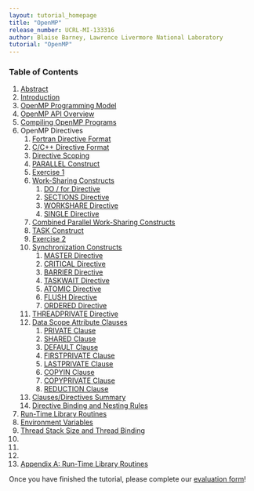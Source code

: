```yaml
---
layout: tutorial_homepage
title: "OpenMP"
release_number: UCRL-MI-133316
author: Blaise Barney, Lawrence Livermore National Laboratory
tutorial: "OpenMP"
---
```


### Table of Contents

1. [Abstract](abstract)
2. [Introduction](introduction)
3. [OpenMP Programming Model](programming_model)
4. [OpenMP API Overview](api_overview)
5. [Compiling OpenMP Programs](compiling)
6. OpenMP Directives
    1. [Fortran Directive Format](fortran_directive_format)
    2. [C/C++ Directive Format](c_directive_format)
    3. [Directive Scoping](directive_scoping)
    4. [PARALLEL Construct](parallel_construct)
    5. [Exercise 1](exercise1)
    6. [Work-Sharing Constructs](work_sharing_constructs)
        1. [DO / for Directive](do_for_directive)
        2. [SECTIONS Directive](sections_directive)
        3. [WORKSHARE Directive](workshare_directive)
        4. [SINGLE Directive](single_directive)
    7. [Combined Parallel Work-Sharing Constructs](combined-parallel-work-sharing)
    8. [TASK Construct](task_construct)
    9. [Exercise 2](exercise2)
    10. [Synchronization Constructs](synchronization_constructs)
        1. [MASTER Directive](master_directive)
        1. [CRITICAL Directive](critical_directive)
        1. [BARRIER Directive](barrier_directive)
        1. [TASKWAIT Directive](taskwait_directive)
        1. [ATOMIC Directive](atomic_directive)
        1. [FLUSH Directive](flush_directive)
        1. [ORDERED Directive](ordered_directive)
    11. [THREADPRIVATE Directive](threadprivate_directive)
    12. [Data Scope Attribute Clauses](data_scope)
        1. [PRIVATE Clause](private_clause)
        2. [SHARED Clause](shared_clause)
        3. [DEFAULT Clause](default_clause)
        4. [FIRSTPRIVATE Clause](firstprivate_clause)
        5. [LASTPRIVATE Clause](lastprivate_clause)
        6. [COPYIN Clause](copyin_clause)
        7. [COPYPRIVATE Clause](copyprivate_clause)
        8. [REDUCTION Clause](reduction_clause)
    13. [Clauses/Directives Summary](clauses_directives_summary)
    14. [Directive Binding and Nesting Rules](directive_binding_and_nesting)
7. [Run-Time Library Routines](run_time_routines)
8. [Environment Variables](env_vars)
9. [Thread Stack Size and Thread Binding](thread_stack_size_and_thread_binding)
10. []()
11. []()
12. []()
13. [Appendix A: Run-Time Library Routines](appendix_a)

Once you have finished the tutorial, please complete our [evaluation form](https://hpc.llnl.gov/training/tutorials/evaluation-form)!
